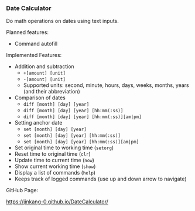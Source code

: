 ### Date Calculator

Do math operations on dates using text inputs.

Planned features:
- Command autofill

Implemented Features:
- Addition and subtraction
    - `+[amount] [unit]`
    - `-[amount] [unit]`
    - Supported units: second, minute, hours, days, weeks, months, years (and their abbreviation)
- Comparison of dates
    - `diff [month] [day] [year]`
    - `diff [month] [day] [year] [hh:mm(:ss)]`
    - `diff [month] [day] [year] [hh:mm(:ss)][am|pm]`
- Setting anchor date
    - `set [month] [day] [year]`
    - `set [month] [day] [year] [hh:mm(:ss)]`
    - `set [month] [day] [year] [hh:mm(:ss)][am|pm]`
- Set original time to working time (`setorg`)
- Reset time to original time (`clr`)
- Update time to current time (`now`)
- Show current working time (`show`)
- Display a list of commands (`help`)
- Keeps track of logged commands (use up and down arrow to navigate)

GitHub Page:

https://jinkang-0.github.io/DateCalculator/
